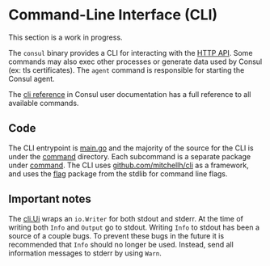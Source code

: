 # Command-Line Interface (CLI)

This section is a work in progress.

The `consul` binary provides a CLI for interacting with the [HTTP API]. Some commands may
also exec other processes or generate data used by Consul (ex: tls certificates). The
`agent` command is responsible for starting the Consul agent.

The [cli reference] in Consul user documentation has a full reference to all available
commands.

[HTTP API]: ../http-api
[cli reference]: https://developer.hashicorp.com/commands

## Code

The CLI entrypoint is [main.go] and the majority of the source for the CLI is under the
[command] directory. Each subcommand is a separate package under [command]. The CLI uses
[github.com/mitchellh/cli] as a framework, and uses the [flag] package from the stdlib for
command line flags.


[command]: https://github.com/hashicorp/consul/tree/main/command
[main.go]: https://github.com/hashicorp/consul/blob/main/main.go
[flag]: https://pkg.go.dev/flag
[github.com/mitchellh/cli]: https://github.com/mitchellh/cli

## Important notes

The [cli.Ui] wraps an `io.Writer` for both stdout and stderr. At the time of writing both
`Info` and `Output` go to stdout. Writing `Info` to stdout has been a source of a couple
bugs. To prevent these bugs in the future it is recommended that `Info` should no longer
be used. Instead, send all information messages to stderr by using `Warn`.


[cli.Ui]: https://pkg.go.dev/github.com/mitchellh/cli#Ui
